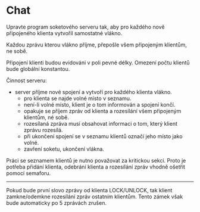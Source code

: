 # Chat

Upravte program soketového serveru tak, aby pro každého nově připojeného klienta vytvořil samostatné vlákno.

Každou zprávu kterou vlákno příjme, přepošle všem připojeným klientům, ne sobě.

Připojení klienti budou evidováni v poli pevné délky. Omezení počtu klientů bude globální konstantou.

Činnost serveru:
- server příjme nové spojení a vytvoří pro každého klienta vlákno.
  - pro klienta se najde volné místo v seznamu.
  - není-li volné místo, klient je o tom informován a spojení končí.
  - opakuje se příjem zpráv od klienta a rozesílání všem připojeným klientům, né sobě.
  - rozesílaná zpráva musí obsahovat informaci o tom, který klient zprávu rozesílá.
  - při ukončení spojení se v seznamu klientů označí jeho místo jako volné.
  - zavření soketu, ukončení vlákna.

Práci se seznamem klientů je nutno považovat za kritickou sekci. Proto je potřeba přidání klienta, odebrání klienta a rozesílání zpráv vhodně ošetřit pomocí semaforu.

---

Pokud bude první slovo zprávy od klienta LOCK/UNLOCK, tak klient zamkne/odemkne rozesílání zpráv ostatním klientům. Tento zámek však bude automaticky po 5 zprávách zrušen.